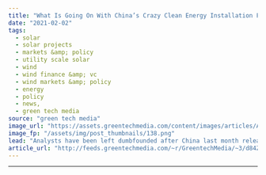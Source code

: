 ```yaml
---
title: "What Is Going On With China’s Crazy Clean Energy Installation Figures?"
date: "2021-02-02"
tags: 
  - solar
  - solar projects
  - markets &amp; policy
  - utility scale solar
  - wind
  - wind finance &amp; vc
  - wind markets &amp; policy
  - energy
  - policy
  - news,
  - green tech media
source: "green tech media"
image_url: "https://assets.greentechmedia.com/content/images/articles/Apple_China_Wind_Farm_XL_Credit_Apple.jpg"
image_fp: "/assets/img/post_thumbnails/138.png"
lead: "Analysts have been left dumbfounded after China last month released official 2020 wind and solar installation figures that were seemingly too big to be true. The Chinese National Energy Administration (NEA) “stunned the world” when it announced total ..."
article_url: "http://feeds.greentechmedia.com/~r/GreentechMedia/~3/d84ZuEi4sO4/what-is-going-on-with-chinas-crazy-clean-energy-installation-figures"
---
```


---
